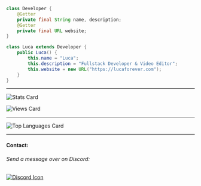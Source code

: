 ```java
class Developer {
    @Getter
    private final String name, description;
    @Getter
    private final URL website;
}

class Luca extends Developer {
    public Luca() {
        this.name = "Luca";
        this.description = "Fullstack Developer & Video Editor";
        this.website = new URL("https://lucaforever.com");
    }
}
```
------
![Stats Card](https://github-readme-stats.vercel.app/api?username=LucaForever&show_icons=true&theme=tokyonight&count_private=true)

![Views Card](https://komarev.com/ghpvc/?username=LucaForever)

------
![Top Languages Card](https://github-readme-stats.vercel.app/api/top-langs/?username=LucaForever)

------
#### Contact:
###### Send a message over on Discord:
[![Discord Icon](https://img.shields.io/badge/Discord-7289d9?style=for-the-badge&logo=Discord&logoColor=ffffff)](https://discord.gg/VtxhA3T)
